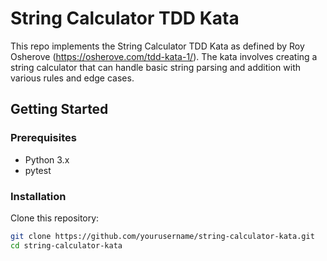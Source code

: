 # String Calculator TDD Kata

This repo implements the String Calculator TDD Kata as defined by Roy Osherove (https://osherove.com/tdd-kata-1/). The kata involves creating a string calculator that can handle basic string parsing and addition with various rules and edge cases.

## Getting Started

### Prerequisites

- Python 3.x
- pytest

### Installation

Clone this repository:

```bash
git clone https://github.com/yourusername/string-calculator-kata.git
cd string-calculator-kata
```

